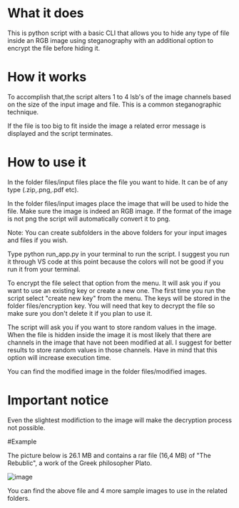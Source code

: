 # What it does
This is python script with a basic CLI that allows you to hide any type of file inside an RGB image using steganography with an additional option to encrypt the file before hiding it. 

# How it works
To accomplish that,the script alters 1 to 4 lsb's of the image channels based on the size of the input image and file. This is a common steganographic technique. 

If the file is too big to fit inside the image a related error message is displayed and the script terminates.   

# How to use it 

In the folder files/input files place the file you want to hide. It can be of any type (.zip,.png,.pdf etc).

In the folder files/input images place the image that will be used to hide the file. Make sure the image is indeed an RGB image. If the format of the image is not png the script will automatically convert it to png. 

Note: You can create subfolders in the above folders for your input images and files if you wish. 

Type python run_app.py in your terminal to run the script. 
I suggest you run it through VS code at this point because the colors will not be good if you run it from your terminal. 

To encrypt the file select that option from the menu. It will ask you if you want to use an existing key or create a new one. The first time you run the script select 
"create new key" from the menu. The keys will be stored in the folder files/encryption key. You will need that key to decrypt the file so make sure you don't delete it if you plan to use it. 

The script will ask you if you want to store random values in the image. When the file is hidden inside the image it is most likely that there are channels in the image that have not been modified at all. I suggest for better results to store random values in those channels. Have in mind that this option will increase execution time. 

You can find the modified image in the folder files/modified images.  

# Important notice 
Even the slightest modifiction to the image will make the decryption process not possible.   

#Example 

The picture below is 26.1 MB and contains a rar file (16,4 MB) of "The Rebublic", a work of the Greek philosopher Plato.  
 
![image](https://user-images.githubusercontent.com/40547620/204315782-1be332ee-3a2c-44ea-8886-82b424e75a76.png) 



You can find the above file and 4 more sample images to use in the related folders.  





